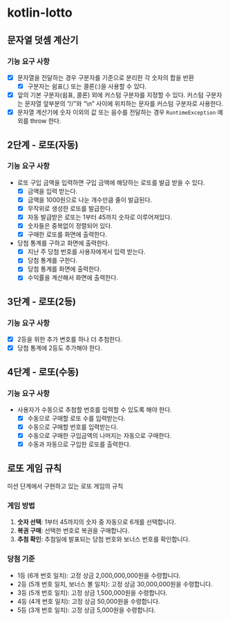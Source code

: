 # kotlin-lotto

## 문자열 덧셈 계산기

### 기능 요구 사항

- [x] 문자열을 전달하는 경우 구분자를 기준으로 분리한 각 숫자의 합을 반환
    - [x] 구분자는 쉼표(,) 또는 콜론(:)을 사용할 수 있다.
- [x] 앞의 기본 구분자(쉼표, 콜론) 외에 커스텀 구분자를 지정할 수 있다. 커스텀 구분자는 문자열 앞부분의 “//”와 “\n” 사이에 위치하는 문자를 커스텀 구분자로 사용한다.
- [x] 문자열 계산기에 숫자 이외의 값 또는 음수를 전달하는 경우 `RuntimeException` 예외를 throw 한다.

## 2단계 - 로또(자동)

### 기능 요구 사항

- 로또 구입 금액을 입력하면 구입 금액에 해당하는 로또를 발급 받을 수 있다.
    - [x] 금액을 입력 받는다.
    - [x] 금액을 1000원으로 나눈 개수만큼 줄이 발급된다.
    - [x] 무작위로 생성한 로또를 발급한다.
    - [x] 자동 발급받은 로또는 1부터 45까지 숫자로 이루어져있다.
    - [x] 숫자들은 중복없이 정렬되어 있다.
    - [x] 구매한 로또를 화면에 출력한다.
- 당첨 통계를 구하고 화면에 출력한다.
    - [x] 지난 주 당첨 번호를 사용자에게서 입력 받는다.
    - [x] 당첨 통계를 구한다.
    - [x] 당첨 통계를 화면에 출력한다.
    - [x] 수익률을 계산해서 화면에 출력한다.

## 3단계 - 로또(2등)

### 기능 요구 사항

- [x] 2등을 위한 추가 변호를 하나 더 추첨한다.
- [x] 당첨 통계에 2등도 추가해야 한다.

## 4단계 - 로또(수동)

### 기능 요구 사항

- 사용자가 수동으로 추첨할 번호를 입력할 수 있도록 해야 한다.
    - [x] 수동으로 구매할 로또 수를 입력받는다.
    - [x] 수동으로 구매할 번호를 입력받는다.
    - [x] 수동으로 구매한 구입금액의 나머지는 자동으로 구매한다.
    - [x] 수동과 자동으로 구입한 로또를 출력한다.

## 로또 게임 규칙

미션 단계에서 구현하고 있는 로또 게임의 규칙

### 게임 방법

1. __숫자 선택__: 1부터 45까지의 숫자 중 자동으로 6개를 선택합니다.
2. __복권 구매__: 선택한 번호로 복권을 구매합니다.
3. __추첨 확인__: 추첨일에 발표되는 당첨 번호와 보너스 번호를 확인합니다.

### 당첨 기준

- 1등 (6개 번호 일치): 고정 상금 2,000,000,000원을 수령합니다.
- 2등 (5개 번호 일치, 보너스 볼 일치): 고정 상금 30,000,000원을 수령합니다.
- 3등 (5개 번호 일치): 고정 상금 1,500,000원을 수령합니다.
- 4등 (4개 번호 일치): 고정 상금 50,000원을 수령합니다.
- 5등 (3개 번호 일치): 고정 상금 5,000원을 수령합니다.
